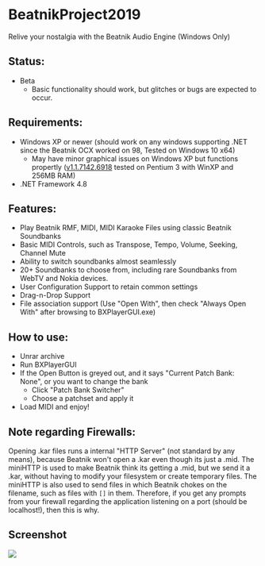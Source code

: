 # BeatnikProject2019
Relive your nostalgia with the Beatnik Audio Engine (Windows Only)
## Status:
- Beta
  - Basic functionality should work, but glitches or bugs are expected to occur.
  
## Requirements:
- Windows XP or newer (should work on any windows supporting .NET since the Beatnik OCX worked on 98, Tested on Windows 10 x64)
  - May have minor graphical issues on Windows XP but functions propertly ([v1.1.7142.6918](https://github.com/zefie/BeatnikProject2019/releases/tag/v1.1.7142.6918) tested on Pentium 3 with WinXP and 256MB RAM)
- .NET Framework 4.8

## Features:
- Play Beatnik RMF, MIDI, MIDI Karaoke Files using classic Beatnik Soundbanks
- Basic MIDI Controls, such as Transpose, Tempo, Volume, Seeking, Channel Mute
- Ability to switch soundbanks almost seamlessly
- 20+ Soundbanks to choose from, including rare Soundbanks from WebTV and Nokia devices.
- User Configuration Support to retain common settings
- Drag-n-Drop Support
- File association support (Use "Open With", then check "Always Open With" after browsing to BXPlayerGUI.exe)

## How to use:
- Unrar archive
- Run BXPlayerGUI
- If the Open Button is greyed out, and it says "Current Patch Bank: None", or you want to change the bank
  - Click "Patch Bank Switcher"
  - Choose a patchset and apply it
- Load MIDI and enjoy!

## Note regarding Firewalls:
Opening .kar files runs a internal "HTTP Server" (not standard by any means),
because Beatnik won't open a .kar even though its just a .mid. The miniHTTP is used
to make Beatnik think its getting a .mid, but we send it a .kar, without having to modify your
filesystem or create temporary files. The miniHTTP is also used to send files in which Beatnik
chokes on the filename, such as files with ```[]``` in them. Therefore, if you get any prompts
from your firewall regarding the application listening on a port (should be localhost!), then this is why.

## Screenshot
![](https://archive.midnightchannel.net/zefie/media/Images/Miscellaneous/BXPlayerGUI_v1.1.7136.34589.png)
